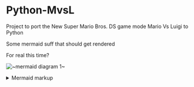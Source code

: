 # Python-MvsL
Project to port the New Super Mario Bros. DS game mode Mario Vs Luigi to Python

Some mermaid suff that should get rendered

For real this time?
<!-- generated by mermaid compile action - START -->
![~mermaid diagram 1~](/output/README-md-1.svg)
<details>
  <summary>Mermaid markup</summary>

```mermaid
graph LR
    A[README.md]
    B{Find mermaid graphs<br>and image paths}
    C[[docker mermaid-cli]]
    D[[docker mermaid-cli]]
    E(Graph 1 png image)
    F(Graph 2 svg image)

    A -->|passed to| B
    subgraph render-md-mermaid.sh
      B --> |path/to/image1.png<br>+mermaid source| C
      B --> |path/to/image2.svg<br>+mermaid source| D
    end
    C --> E
    D --> F
```

</details>
<!-- generated by mermaid compile action - END -->
